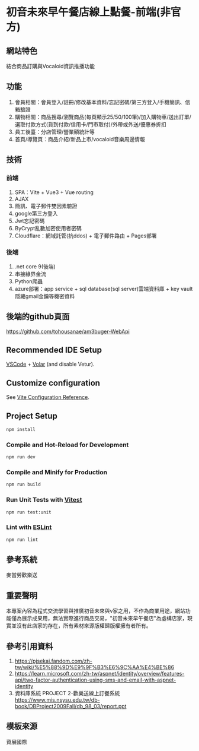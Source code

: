# 初音未來早午餐店線上點餐-前端(非官方)

## 網站特色
結合商品訂購與Vocaloid資訊推播功能

## 功能
1. 會員相關：會員登入/註冊/修改基本資料/忘記密碼/第三方登入/手機簡訊、信箱驗證
2. 購物相關：商品搜尋/瀏覽商品(每頁顯示25/50/100筆)/加入購物車/送出訂單/選取付款方式(貨到付款/信用卡/門市取付)/外帶或外送/優惠券折扣
3. 員工後臺：分店管理/營業額統計等
4. 首頁/導覽頁：商品介紹/新品上市/vocaloid音樂周邊情報

## 技術
### 前端
1. SPA：Vite + Vue3 + Vue routing
2. AJAX
3. 簡訊、電子郵件雙因素驗證
4. google第三方登入
5. Jwt忘記密碼
6. ByCrypt亂數加密使用者密碼
7. Cloudflare：網域託管(抗ddos) + 電子郵件路由 + Pages部署

### 後端
1. .net core 9(後端)
2. 串接綠界金流
3. Python爬蟲
4. azure部署：app service + sql database(sql server)雲端資料庫 + key vault隱藏gmail金鑰等機密資料

## 後端的github頁面
https://github.com/tohousanae/am3buger-WebApi

## Recommended IDE Setup

[VSCode](https://code.visualstudio.com/) + [Volar](https://marketplace.visualstudio.com/items?itemName=Vue.volar) (and disable Vetur).

## Customize configuration

See [Vite Configuration Reference](https://vitejs.dev/config/).

## Project Setup

```sh
npm install
```

### Compile and Hot-Reload for Development

```sh
npm run dev
```

### Compile and Minify for Production

```sh
npm run build
```

### Run Unit Tests with [Vitest](https://vitest.dev/)

```sh
npm run test:unit
```

### Lint with [ESLint](https://eslint.org/)

```sh
npm run lint
```

## 參考系統
麥當勞歡樂送

## 重要聲明
本專案內容為程式交流學習與推廣初音未來與v家之用，不作為商業用途，網站功能僅為展示成果用，無法實際進行商品交易，"初音未來早午餐店"為虛構店家，現實並沒有此店家的存在，所有素材來源版權歸版權擁有者所有。

## 參考引用資料
1. https://pjsekai.fandom.com/zh-tw/wiki/%E5%88%9D%E9%9F%B3%E6%9C%AA%E4%BE%86
2. https://learn.microsoft.com/zh-tw/aspnet/identity/overview/features-api/two-factor-authentication-using-sms-and-email-with-aspnet-identity
3. 資料庫系統 PROJECT 2-歡樂送線上訂餐系統 https://www.mis.nsysu.edu.tw/db-book/DBProject2009Fall/db_98_03/report.ppt

## 模板來源
資展國際
